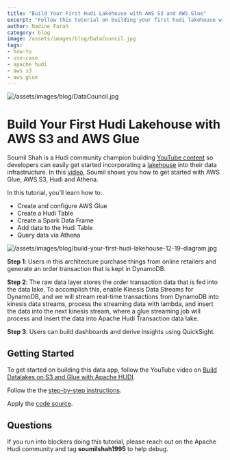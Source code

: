 ```yaml
---
title: "Build Your First Hudi Lakehouse with AWS S3 and AWS Glue"
excerpt: "Follow this tutorial on building your first hudi lakehouse with AWS S3 & AWS Glue"
author: Nadine Farah
category: blog
image: /assets/images/blog/DataCouncil.jpg
tags:
- how-to
- use-case
- apache hudi
- aws s3
- aws glue
---
```


![/assets/images/blog/DataCouncil.jpg](/assets/images/blog/DataCouncil.jpg)


# Build Your First Hudi Lakehouse with AWS S3 and AWS Glue

Soumil Shah is a Hudi community champion building [YouTube content](https://www.youtube.com/@SoumilShah/playlists) so developers can easily get started incorporating a [lakehouse](https://hudi.apache.org/blog/2024/07/11/what-is-a-data-lakehouse/) into their data infrastructure. In this [video](https://www.youtube.com/watch?v=5zF4jc_3rFs&list=PLL2hlSFBmWwwbMpcyMjYuRn8cN99gFSY6), Soumil shows you how to get started with AWS Glue, AWS S3, Hudi and Athena.

In this tutorial, you’ll learn how to:
-   Create and configure AWS Glue
-   Create a Hudi Table
-   Create a Spark Data Frame
-   Add data to the Hudi Table 
-   Query data via Athena

![/assets/images/blog/build-your-first-hudi-lakehouse-12-19-diagram.jpg](/assets/images/blog/build-your-first-hudi-lakehouse-12-19-diagram.jpg)


**Step 1**: Users in this architecture purchase things from online retailers and generate an order transaction that is kept in DynamoDB.

**Step 2**: The raw data layer stores the order transaction data that is fed into the data lake. To accomplish this, enable Kinesis Data Streams for DynamoDB, and we will stream real-time transactions from DynamoDB into kinesis data streams, process the streaming data with lambda, and insert the data into the next kinesis stream, where a glue streaming job will process and insert the data into Apache Hudi Transaction data lake.
  
**Step 3**: Users can build dashboards and derive insights using QuickSight.

## Getting Started

To get started on building this data app, follow the YouTube video on
[Build Datalakes on S3 and Glue with Apache HUDI](https://www.youtube.com/watch?v=5zF4jc_3rFs&list=PLL2hlSFBmWwwbMpcyMjYuRn8cN99gFSY6&).

Follow the the [step-by-step instructions](https://drive.google.com/file/d/1W-E_SupsoI8VZWGtq5d7doxdWdNDPEoj/view). 

  
Apply the [code source](https://github.com/soumilshah1995/dynamodb-hudi-stream-project).

## Questions

If you run into blockers doing this tutorial, please reach out on the Apache Hudi community and tag **soumilshah1995** to help debug. 